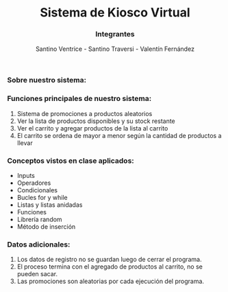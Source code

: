 <div align="center">
  <h1>Sistema de Kiosco Virtual</h1>
</div>

<div align="center">
  <h3>Integrantes</h3>
  <p>Santino Ventrice - Santino Traversi - Valentín Fernández</p>
</div>
<br>
<h3>Sobre nuestro sistema:</h3>
<p></p>

<h3>Funciones principales de nuestro sistema:</h3>
<ol>
  <li>Sistema de promociones a productos aleatorios</li>
  <li>Ver la lista de productos disponibles y su stock restante</li>
  <li>Ver el carrito y agregar productos de la lista al carrito</li>
  <li>El carrito se ordena de mayor a menor según la cantidad de productos a llevar</li>
</ol>

<h3>Conceptos vistos en clase aplicados:</h3>
<ul>
  <li>Inputs</li>
  <li>Operadores</li>
  <li>Condicionales</li>
  <li>Bucles for y while</li>
  <li>Listas y listas anidadas</li>
  <li>Funciones</li>
  <li>Librería random</li>
  <li>Método de inserción</li>
</ul>

<h3>Datos adicionales:</h3>
<ol>
  <li>Los datos de registro no se guardan luego de cerrar el programa.</li>
  <li>El proceso termina con el agregado de productos al carrito, no se pueden sacar.</li>
  <li>Las promociones son aleatorias por cada ejecución del programa.</li>
</ol>
